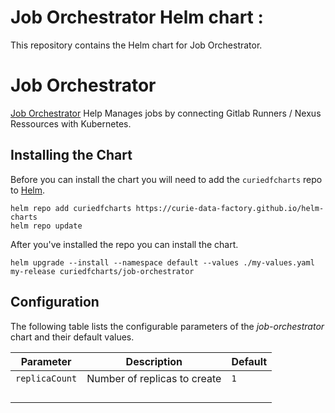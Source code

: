 # Job Orchestrator Helm chart :

This repository contains the Helm chart for Job Orchestrator.

# Job Orchestrator

[Job Orchestrator](https://github.com/curie-data-factory/job-orchestrator) Help Manages jobs by connecting Gitlab Runners / Nexus Ressources with Kubernetes.

## Installing the Chart

Before you can install the chart you will need to add the `curiedfcharts` repo to [Helm](https://helm.sh/).

```shell
helm repo add curiedfcharts https://curie-data-factory.github.io/helm-charts
helm repo update
```

After you've installed the repo you can install the chart.

```shell
helm upgrade --install --namespace default --values ./my-values.yaml my-release curiedfcharts/job-orchestrator
```

## Configuration

The following table lists the configurable parameters of the _job-orchestrator_ chart and their default values.

| Parameter      	| Description                  	| Default 	|
|----------------	|------------------------------	|---------	|
| `replicaCount` 	| Number of replicas to create 	| `1`     	|
|                	|                              	|         	|
|                	|                              	|         	|
|                	|                              	|         	|
|                	|                              	|         	|
